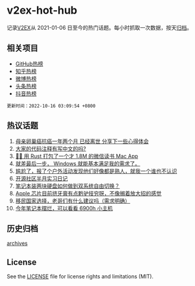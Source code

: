 # v2ex-hot-hub

 记录[V2EX](https://www.v2ex.com/)从 2021-01-06 日至今的热门话题。每小时抓取一次数据，按天[归档](archives)。
 
 ## 相关项目

- [GitHub热榜](https://github.com/lonnyzhang423/github-hot-hub)
- [知乎热榜](https://github.com/lonnyzhang423/zhihu-hot-hub)
- [微博热榜](https://github.com/lonnyzhang423/weibo-hot-hub)
- [头条热榜](https://github.com/lonnyzhang423/toutiao-hot-hub)
- [抖音热榜](https://github.com/lonnyzhang423/douyin-hot-hub)


 `更新时间：2022-10-16 03:09:54 +0800`

## 热议话题

1. [母亲卵巢癌抗癌一年两个月 已经离世 分享下一些心得体会](https://www.v2ex.com/t/887191)
1. [大家的代码注释有写中文的吗?](https://www.v2ex.com/t/887092)
1. [🤱🏻 用 Rust 打包了一个才 1.8M 的微信读书 Mac App](https://www.v2ex.com/t/887062)
1. [就差最后一步， Windows 就能基本满足我的需求了。](https://www.v2ex.com/t/887110)
1. [尴尬了，报了个户外活动发现他们好像都是熟人，就我一个谁也不认识](https://www.v2ex.com/t/887141)
1. [开源社区半月实习日记](https://www.v2ex.com/t/887117)
1. [笔记本装两块硬盘如何做到双系统自由切换？](https://www.v2ex.com/t/887154)
1. [Apple 芯片目前挤牙膏有点黔驴技穷呀，不像搁着放大招的感觉](https://www.v2ex.com/t/887121)
1. [移民国家选择，老哥们有什么建议吗（需求明确）](https://www.v2ex.com/t/887183)
1. [今年笔记本摆烂，可以看看 6900h 小主机](https://www.v2ex.com/t/887077)

## 历史归档

[archives](archives)

## License

See the [LICENSE](LICENSE) file for license rights and limitations (MIT).
